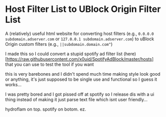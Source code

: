 # Host Filter List to UBlock Origin Filter List
A (relatively) useful html website for converting host filters (e.g., `0.0.0.0 subdomain.adserver.com` or  `127.0.0.1 subdomain.adserver.com`) to uBlock Origin custom filters (e.g., `||subdomain.domain.com^`)

I made this so I could convert a stupid spotify ad filter list (here)[https://raw.githubusercontent.com/x0uid/SpotifyAdBlock/master/hosts] that you can use to test the tool if you want

this is very barebones and I didn't spend much time making style look good or anything, it's just supposed to be single use and functional so I guess it works...

I was pretty bored and I got pissed off at spotify so I release dis with a ui thing instead of making it just parse text file which isnt user friendly...

hydroflam on top. spotify on botom. ez.
